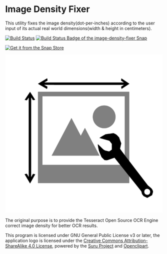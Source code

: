 # Image Density Fixer
This utility fixes the image density(dot-per-inches) according to the user input of its actual real world dimensions(width & height in centimeters).

[![Build Status](https://travis-ci.com/Lin-Buo-Ren/image-density-fixer.svg?branch=master)](https://travis-ci.com/Lin-Buo-Ren/image-density-fixer) [![Build Status Badge of the `image-density-fixer` Snap](https://build.snapcraft.io/badge/Lin-Buo-Ren/image-density-fixer.svg "Build Status of the `image-density-fixer` snap")](https://build.snapcraft.io/user/Lin-Buo-Ren/image-density-fixer)

[![Get it from the Snap Store](https://snapcraft.io/static/images/badges/en/snap-store-black.svg)](https://snapcraft.io/image-density-fixer)

![The logo of the application](branding/logo.svg)

The original purpose is to provide the Tesseract Open Source OCR Engine correct image density for better OCR results.

This program is licensed under GNU General Public License v3 or later, the application logo is licensed under  the [Creative Commons Attribution-ShareAlike 4.0 License](https://creativecommons.org/licenses/by-sa/4.0/), powered by the [Suru Project](https://snwh.org/suru) and [Openclipart](https://openclipart.org/).
